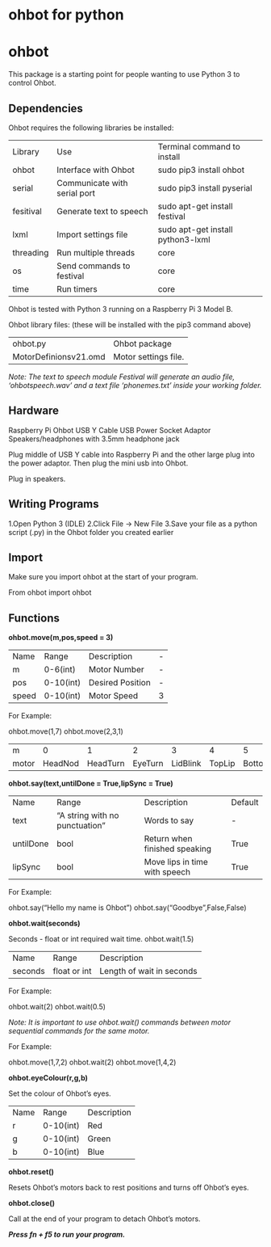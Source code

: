 # ohbot for python

ohbot
========================

This package is a starting point for people wanting to use Python 3 to control Ohbot. 

Dependencies
----------

Ohbot requires the following libraries be installed:


<table>
<tr>
<b>
<td>Library</td>
<td>Use</td>
<td>Terminal command to install</td>
</b>
</tr>
<tr>
<td>ohbot</td>
<td>Interface with Ohbot</td>
<td>sudo pip3 install ohbot</td>
</tr>
<tr>
<td>serial</td>
<td>Communicate with serial port</td>
<td>sudo pip3 install pyserial</td>
</tr>
<tr>
<td>fesitival</td>
<td>Generate text to speech</td>
<td>sudo apt-get install festival</td>
</tr>
<tr>
<td>lxml</td>
<td>Import settings file</td>
<td>sudo apt-get install python3-lxml</td>
</tr>
<tr>
<td>threading</td>
<td>Run multiple threads</td>
<td>core</td>
</tr>
<tr>
<td>os</td>
<td>Send commands to festival</td>
<td>core</td>
</tr>
<tr>
<td>time</td>
<td>Run timers</td>
<td>core</td>
</tr>
</table>

Ohbot is tested with Python 3 running on a Raspberry Pi 3 Model B. 


Ohbot library files: (these will be installed with the pip3 command above)

<table>
<tr>
<b>
<td>ohbot.py</td>
<td>Ohbot package</td>
</b>
</tr>
<tr>
<td>MotorDefinionsv21.omd</td>
<td>Motor settings file.</td>
</tr>
</table>

<i> Note: The text to speech module Festival will generate an audio file, ‘ohbotspeech.wav’ and a text file ‘phonemes.txt’ inside your working folder. </i>

Hardware
-----

Raspberry Pi
Ohbot
USB Y Cable
USB Power Socket Adaptor
Speakers/headphones with 3.5mm headphone jack

Plug middle of USB Y cable into Raspberry Pi and the other large plug into the power adaptor. Then plug the mini usb into Ohbot.

Plug in speakers. 


Writing Programs
--------

1.Open Python 3 (IDLE)
2.Click File → New File
3.Save your file as a python script (.py) in the Ohbot folder you created earlier

Import
-------

Make sure you import ohbot at the start of your program. 

From ohbot import ohbot


Functions
-------

<b>ohbot.move(m,pos,speed = 3)</b>

<table>
<tr>
<td>Name</td>
<td>Range</td>
<td>Description</td>
<td>-</td>
</tr>
<tr>
<td>m</td>
<td>0-6(int)</td>
<td>Motor Number</td>
<td>-</td>
</tr>
<tr>
<td>pos</td>
<td>0-10(int)</td>
<td>Desired Position</td>
<td>-</td>
</tr>
<tr>
<td>speed</td>
<td>0-10(int)</td>
<td>Motor Speed</td>
<td>3</td>
</tr>
</table>


For Example:

ohbot.move(1,7)
ohbot.move(2,3,1) 

<table>
<tr>
<td>m</td>
<td>0</td>
<td>1</td>
<td>2</td>
<td>3</td>
<td>4</td>
<td>5</td>
<td>6</td>
</tr>
<tr>
<td>motor</td>
<td>HeadNod</td>
<td>HeadTurn</td>
<td>EyeTurn</td>
<td>LidBlink</td>
<td>TopLip</td>
<td>BottomLip</td>
<td>EyeTurn</td>
</tr>

</table>


<b>ohbot.say(text,untilDone = True,lipSync = True)</b>

<table>
<tr>
<td>Name</td>
<td>Range</td>
<td>Description</td>
<td>Default</td>
</tr>
<tr>
<td>text</td>
<td>“A string with no punctuation”</td>
<td>Words to say</td>
<td>-</td>
</tr>
<tr>
<td>untilDone</td>
<td>bool</td>
<td>Return when finished speaking</td>
<td>True</td>
</tr>
<tr>
<td>lipSync</td>
<td>bool</td>
<td>Move lips in time with speech</td>
<td>True</td>
</tr>
</table>


For Example:

ohbot.say(“Hello my name is Ohbot”)
ohbot.say(“Goodbye”,False,False)



<b>ohbot.wait(seconds)</b>

Seconds - float or int required wait time. ohbot.wait(1.5)

<table>
<tr>
<td>Name</td>
<td>Range</td>
<td>Description</td>
</tr>
<tr>
<td>seconds</td>
<td>float or int</td>
<td>Length of wait in seconds</td>
</tr>
</table>

For Example:

ohbot.wait(2)
ohbot.wait(0.5)

<i>Note: It is important to use ohbot.wait() commands between motor sequential commands for the same motor. </i>

For Example:

ohbot.move(1,7,2)
ohbot.wait(2)
ohbot.move(1,4,2)

<b>ohbot.eyeColour(r,g,b)</b>

Set the colour of Ohbot’s eyes. 

<table>
<tr>
<td>Name</td>
<td>Range</td>
<td>Description</td>
</tr>
<tr>
<td>r</td>
<td>0-10(int)</td>
<td>Red</td>
</tr>
<tr>
<td>g</td>
<td>0-10(int)</td>
<td>Green</td>
</tr>
<tr>
<td>b</td>
<td>0-10(int)</td>
<td>Blue</td>
</tr>
</table>

<b>ohbot.reset()</b>

Resets Ohbot’s motors back to rest positions and turns off Ohbot’s eyes. 

<b>ohbot.close()</b>

Call at the end of your program to detach Ohbot’s motors.

<b><i>Press fn + f5 to run your program. </b></i>





